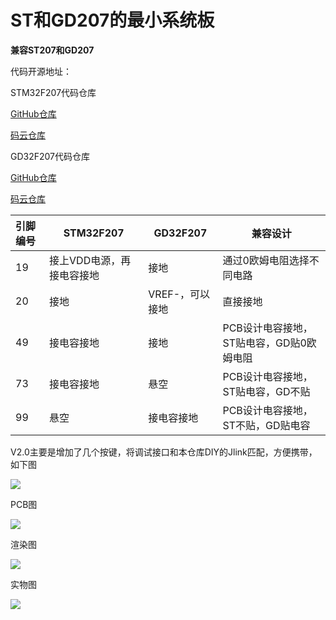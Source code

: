# ST和GD207的最小系统板
**兼容ST207和GD207**

代码开源地址：

STM32F207代码仓库

[GitHub仓库](https://github.com/strongercjd/STM32F207VCT6)

[码云仓库](https://gitee.com/strongercjd/STM32F207VCT6)

GD32F207代码仓库

[GitHub仓库](https://github.com/strongercjd/GD32F207)

[码云仓库](https://gitee.com/strongercjd/GD32F207)

| 引脚编号    | STM32F207 | GD32F207    | 兼容设计 |
| :---------- | --------- |--------- |--------- |
| 19 |接上VDD电源，再接电容接地  |接地|通过0欧姆电阻选择不同电路|
| 20 |接地  |VREF-，可以接地|直接接地|
| 49 |接电容接地  |接地|PCB设计电容接地，ST贴电容，GD贴0欧姆电阻|
| 73 |接电容接地  |悬空|PCB设计电容接地，ST贴电容，GD不贴|
| 99 | 悬空 |接电容接地|PCB设计电容接地，ST不贴，GD贴电容|

V2.0主要是增加了几个按键，将调试接口和本仓库DIY的Jlink匹配，方便携带，如下图

![](https://gitee.com/strongercjd/PCB/raw/master/GD&ST207%20Mini%20System/image/3.jpg)


PCB图

![](https://gitee.com/strongercjd/PCB/raw/master/GD&ST207%20Mini%20System/image/1.jpg)

渲染图

![](https://gitee.com/strongercjd/PCB/raw/master/GD&ST207%20Mini%20System/image/2.jpg)


实物图

![](https://gitee.com/strongercjd/PCB/raw/master/GD&ST207%20Mini%20System/image/0.jpg)